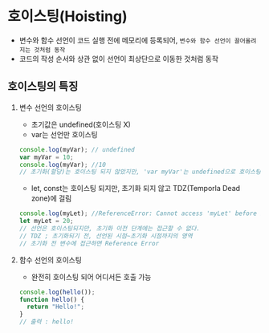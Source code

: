 # 호이스팅(Hoisting)

- 변수와 함수 선언이 코드 실행 전에 메모리에 등록되어, `변수와 함수 선언이 끌어올려지는 것처럼 동작`
- 코드의 작성 순서와 상관 없이 선언이 최상단으로 이동한 것처럼 동작

## 호이스팅의 특징

1. 변수 선언의 호이스팅

   - 초기값은 undefined(호이스팅 X)
   - var는 선언만 호이스팅

   ```javascript
   console.log(myVar); // undefined
   var myVar = 10;
   console.log(myVar); //10
   // 초기화(할당)는 호이스팅 되지 않았지만, 'var myVar'는 undefined으로 호이스팅
   ```

   - let, const는 호이스팅 되지만, 초기화 되지 않고 TDZ(Temporla Dead zone)에 걸림

   ```javascript
   console.log(myLet); //ReferenceError: Cannot access 'myLet' before initialization
   let myLet = 20;
   // 선언은 호이스팅되지만, 초기화 이전 단계에는 접근할 수 없다.
   // TDZ ; 초기화되기 전, 선언된 시점~초기화 시점까지의 영역
   // 초기화 전 변수에 접근하면 Reference Error
   ```

2. 함수 선언의 호이스팅
   - 완전히 호이스팅 되어 어디서든 호출 가능
   ```javascript
   console.log(hello());
   function hello() {
     return "Hello!";
   }
   // 출력 : hello!
   ```
